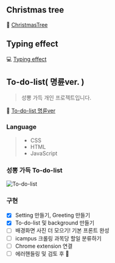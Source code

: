 ## Christmas tree
🎄 [ChristmasTree](https://roadonep.github.io/exercise/ChristmasTree)

## Typing effect

💻 [Typing effect](https://roadonep.github.io/exercise/Typing_effect/Type_effect)

## To-do-list( 명륜ver. )
> 성뽕 가득 개인 프로젝트입니다.
 
📃 [To-do-list 명륜ver](https://roadonep.github.io/exercise/To_do_list/popup)

### Language
> - CSS
> - HTML
> - JavaScript

### 성뽕 가득 To-do-list

![To-do-list](https://ifh.cc/g/Vm0Nw0.jpg)

### 구현

- [x] Setting 만들기, Greeting 만들기
- [x] To-do-list 및 background 만들기 
- [ ] 배경화면 사진 더 모으기! 기본 프론트 완성
- [ ] icampus 크롤링 과목당 할일 분류하기
- [ ] Chrome extension 연결
- [ ] 에러핸들링 및 검토 후 🎈
